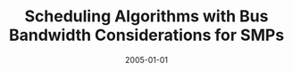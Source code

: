 ---
title: "Scheduling Algorithms with Bus Bandwidth Considerations for SMPs"
collection: publications
category: bookchapters
permalink: /publication/2005-01-01-bus-aware-bookchapter
excerpt: "This book chapter presents gang-like scheduling techniques for SMP systems to optimize use of shared bus bandwidth based on runtime monitoring."
date: 2005-01-01
venue: "High-Performance Computing, John Wiley & Sons"
paperurl: "https://doi.org/10.1002/0471732710.ch16"
citation: 'Antonopoulos, C. D., Nikolopoulos, D. S., & Papatheodorou, T. S. (2005). &quot;Scheduling Algorithms with Bus Bandwidth Considerations for SMPs.&quot; In <i>High-Performance Computing</i> (pp. 313–332). John Wiley & Sons. https://doi.org/10.1002/0471732710.ch16'
---